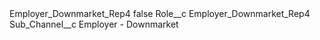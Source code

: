 <?xml version="1.0" encoding="UTF-8"?>
<CustomMetadata xmlns="http://soap.sforce.com/2006/04/metadata" xmlns:xsi="http://www.w3.org/2001/XMLSchema-instance" xmlns:xsd="http://www.w3.org/2001/XMLSchema">
    <label>Employer_Downmarket_Rep4</label>
    <protected>false</protected>
    <values>
        <field>Role__c</field>
        <value xsi:type="xsd:string">Employer_Downmarket_Rep4</value>
    </values>
    <values>
        <field>Sub_Channel__c</field>
        <value xsi:type="xsd:string">Employer - Downmarket</value>
    </values>
</CustomMetadata>
